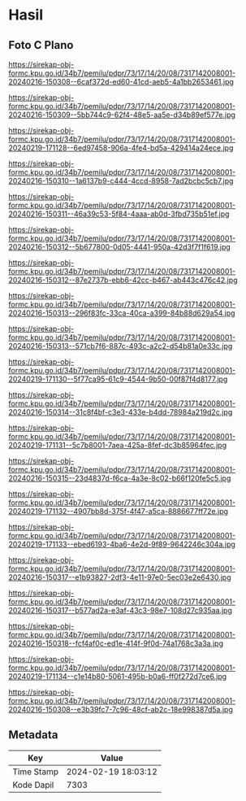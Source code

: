 # Hasil

## Foto C Plano

https://sirekap-obj-formc.kpu.go.id/34b7/pemilu/pdpr/73/17/14/20/08/7317142008001-20240216-150308--6caf372d-ed60-41cd-aeb5-4a1bb2653461.jpg

https://sirekap-obj-formc.kpu.go.id/34b7/pemilu/pdpr/73/17/14/20/08/7317142008001-20240216-150309--5bb744c9-62f4-48e5-aa5e-d34b89ef577e.jpg

https://sirekap-obj-formc.kpu.go.id/34b7/pemilu/pdpr/73/17/14/20/08/7317142008001-20240219-171128--6ed97458-906a-4fe4-bd5a-429414a24ece.jpg

https://sirekap-obj-formc.kpu.go.id/34b7/pemilu/pdpr/73/17/14/20/08/7317142008001-20240216-150310--1a6137b9-c444-4ccd-8958-7ad2bcbc5cb7.jpg

https://sirekap-obj-formc.kpu.go.id/34b7/pemilu/pdpr/73/17/14/20/08/7317142008001-20240216-150311--46a39c53-5f84-4aaa-ab0d-3fbd735b51ef.jpg

https://sirekap-obj-formc.kpu.go.id/34b7/pemilu/pdpr/73/17/14/20/08/7317142008001-20240216-150312--5b677800-0d05-4441-950a-42d3f7f1f619.jpg

https://sirekap-obj-formc.kpu.go.id/34b7/pemilu/pdpr/73/17/14/20/08/7317142008001-20240216-150312--87e2737b-ebb6-42cc-b467-ab443c476c42.jpg

https://sirekap-obj-formc.kpu.go.id/34b7/pemilu/pdpr/73/17/14/20/08/7317142008001-20240216-150313--296f83fc-33ca-40ca-a399-84b88d629a54.jpg

https://sirekap-obj-formc.kpu.go.id/34b7/pemilu/pdpr/73/17/14/20/08/7317142008001-20240216-150313--571cb7f6-887c-493c-a2c2-d54b81a0e33c.jpg

https://sirekap-obj-formc.kpu.go.id/34b7/pemilu/pdpr/73/17/14/20/08/7317142008001-20240219-171130--5f77ca95-61c9-4544-9b50-00f87f4d8177.jpg

https://sirekap-obj-formc.kpu.go.id/34b7/pemilu/pdpr/73/17/14/20/08/7317142008001-20240216-150314--31c8f4bf-c3e3-433e-b4dd-78984a219d2c.jpg

https://sirekap-obj-formc.kpu.go.id/34b7/pemilu/pdpr/73/17/14/20/08/7317142008001-20240219-171131--5c7b8001-7aea-425a-8fef-dc3b85964fec.jpg

https://sirekap-obj-formc.kpu.go.id/34b7/pemilu/pdpr/73/17/14/20/08/7317142008001-20240216-150315--23d4837d-f6ca-4a3e-8c02-b66f120fe5c5.jpg

https://sirekap-obj-formc.kpu.go.id/34b7/pemilu/pdpr/73/17/14/20/08/7317142008001-20240219-171132--4907bb8d-375f-4f47-a5ca-8886677ff72e.jpg

https://sirekap-obj-formc.kpu.go.id/34b7/pemilu/pdpr/73/17/14/20/08/7317142008001-20240219-171133--ebed6193-4ba6-4e2d-9f89-9642246c304a.jpg

https://sirekap-obj-formc.kpu.go.id/34b7/pemilu/pdpr/73/17/14/20/08/7317142008001-20240216-150317--e1b93827-2df3-4e11-97e0-5ec03e2e6430.jpg

https://sirekap-obj-formc.kpu.go.id/34b7/pemilu/pdpr/73/17/14/20/08/7317142008001-20240216-150317--b577ad2a-e3af-43c3-98e7-108d27c935aa.jpg

https://sirekap-obj-formc.kpu.go.id/34b7/pemilu/pdpr/73/17/14/20/08/7317142008001-20240216-150318--fcf4af0c-ed1e-414f-9f0d-74a1768c3a3a.jpg

https://sirekap-obj-formc.kpu.go.id/34b7/pemilu/pdpr/73/17/14/20/08/7317142008001-20240219-171134--c1e14b80-5061-495b-b0a6-ff0f272d7ce6.jpg

https://sirekap-obj-formc.kpu.go.id/34b7/pemilu/pdpr/73/17/14/20/08/7317142008001-20240216-150308--e3b39fc7-7c96-48cf-ab2c-18e998387d5a.jpg


## Metadata

| Key        | Value               |
| ---------- | ------------------- |
| Time Stamp | 2024-02-19 18:03:12 |
| Kode Dapil | 7303                |



